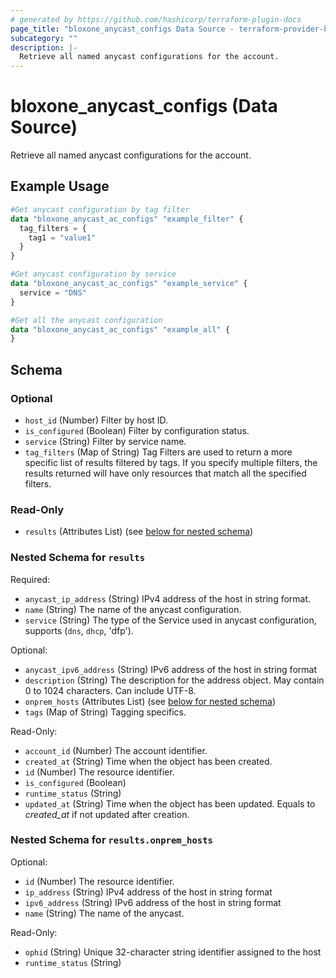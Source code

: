 ```yaml
---
# generated by https://github.com/hashicorp/terraform-plugin-docs
page_title: "bloxone_anycast_configs Data Source - terraform-provider-bloxone"
subcategory: ""
description: |-
  Retrieve all named anycast configurations for the account.
---
```


# bloxone_anycast_configs (Data Source)

Retrieve all named anycast configurations for the account.

## Example Usage

```terraform
#Get anycast configuration by tag filter
data "bloxone_anycast_ac_configs" "example_filter" {
  tag_filters = {
    tag1 = "value1"
  }
}

#Get anycast configuration by service
data "bloxone_anycast_ac_configs" "example_service" {
  service = "DNS"
}

#Get all the anycast configuration
data "bloxone_anycast_ac_configs" "example_all" {
}
```

<!-- schema generated by tfplugindocs -->
## Schema

### Optional

- `host_id` (Number) Filter by host ID.
- `is_configured` (Boolean) Filter by configuration status.
- `service` (String) Filter by service name.
- `tag_filters` (Map of String) Tag Filters are used to return a more specific list of results filtered by tags. If you specify multiple filters, the results returned will have only resources that match all the specified filters.

### Read-Only

- `results` (Attributes List) (see [below for nested schema](#nestedatt--results))

<a id="nestedatt--results"></a>
### Nested Schema for `results`

Required:

- `anycast_ip_address` (String) IPv4 address of the host in string format.
- `name` (String) The name of the anycast configuration.
- `service` (String) The type of the Service used in anycast configuration, supports (`dns`, `dhcp`, 'dfp').

Optional:

- `anycast_ipv6_address` (String) IPv6 address of the host in string format
- `description` (String) The description for the address object. May contain 0 to 1024 characters. Can include UTF-8.
- `onprem_hosts` (Attributes List) (see [below for nested schema](#nestedatt--results--onprem_hosts))
- `tags` (Map of String) Tagging specifics.

Read-Only:

- `account_id` (Number) The account identifier.
- `created_at` (String) Time when the object has been created.
- `id` (Number) The resource identifier.
- `is_configured` (Boolean)
- `runtime_status` (String)
- `updated_at` (String) Time when the object has been updated. Equals to _created_at_ if not updated after creation.

<a id="nestedatt--results--onprem_hosts"></a>
### Nested Schema for `results.onprem_hosts`

Optional:

- `id` (Number) The resource identifier.
- `ip_address` (String) IPv4 address of the host in string format
- `ipv6_address` (String) IPv6 address of the host in string format
- `name` (String) The name of the anycast.

Read-Only:

- `ophid` (String) Unique 32-character string identifier assigned to the host
- `runtime_status` (String)
